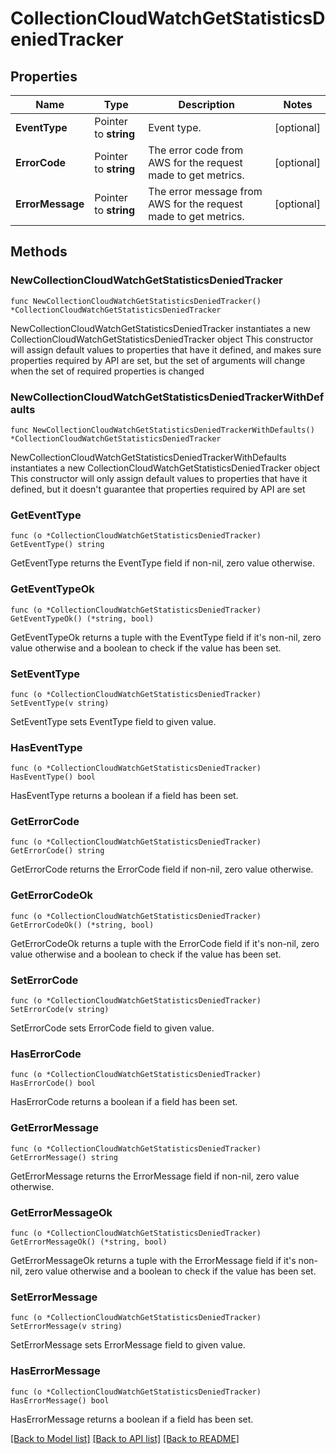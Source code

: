 # CollectionCloudWatchGetStatisticsDeniedTracker

## Properties

Name | Type | Description | Notes
------------ | ------------- | ------------- | -------------
**EventType** | Pointer to **string** | Event type. | [optional] 
**ErrorCode** | Pointer to **string** | The error code from AWS for the request made to get metrics. | [optional] 
**ErrorMessage** | Pointer to **string** | The error message from AWS for the request made to get metrics. | [optional] 

## Methods

### NewCollectionCloudWatchGetStatisticsDeniedTracker

`func NewCollectionCloudWatchGetStatisticsDeniedTracker() *CollectionCloudWatchGetStatisticsDeniedTracker`

NewCollectionCloudWatchGetStatisticsDeniedTracker instantiates a new CollectionCloudWatchGetStatisticsDeniedTracker object
This constructor will assign default values to properties that have it defined,
and makes sure properties required by API are set, but the set of arguments
will change when the set of required properties is changed

### NewCollectionCloudWatchGetStatisticsDeniedTrackerWithDefaults

`func NewCollectionCloudWatchGetStatisticsDeniedTrackerWithDefaults() *CollectionCloudWatchGetStatisticsDeniedTracker`

NewCollectionCloudWatchGetStatisticsDeniedTrackerWithDefaults instantiates a new CollectionCloudWatchGetStatisticsDeniedTracker object
This constructor will only assign default values to properties that have it defined,
but it doesn't guarantee that properties required by API are set

### GetEventType

`func (o *CollectionCloudWatchGetStatisticsDeniedTracker) GetEventType() string`

GetEventType returns the EventType field if non-nil, zero value otherwise.

### GetEventTypeOk

`func (o *CollectionCloudWatchGetStatisticsDeniedTracker) GetEventTypeOk() (*string, bool)`

GetEventTypeOk returns a tuple with the EventType field if it's non-nil, zero value otherwise
and a boolean to check if the value has been set.

### SetEventType

`func (o *CollectionCloudWatchGetStatisticsDeniedTracker) SetEventType(v string)`

SetEventType sets EventType field to given value.

### HasEventType

`func (o *CollectionCloudWatchGetStatisticsDeniedTracker) HasEventType() bool`

HasEventType returns a boolean if a field has been set.

### GetErrorCode

`func (o *CollectionCloudWatchGetStatisticsDeniedTracker) GetErrorCode() string`

GetErrorCode returns the ErrorCode field if non-nil, zero value otherwise.

### GetErrorCodeOk

`func (o *CollectionCloudWatchGetStatisticsDeniedTracker) GetErrorCodeOk() (*string, bool)`

GetErrorCodeOk returns a tuple with the ErrorCode field if it's non-nil, zero value otherwise
and a boolean to check if the value has been set.

### SetErrorCode

`func (o *CollectionCloudWatchGetStatisticsDeniedTracker) SetErrorCode(v string)`

SetErrorCode sets ErrorCode field to given value.

### HasErrorCode

`func (o *CollectionCloudWatchGetStatisticsDeniedTracker) HasErrorCode() bool`

HasErrorCode returns a boolean if a field has been set.

### GetErrorMessage

`func (o *CollectionCloudWatchGetStatisticsDeniedTracker) GetErrorMessage() string`

GetErrorMessage returns the ErrorMessage field if non-nil, zero value otherwise.

### GetErrorMessageOk

`func (o *CollectionCloudWatchGetStatisticsDeniedTracker) GetErrorMessageOk() (*string, bool)`

GetErrorMessageOk returns a tuple with the ErrorMessage field if it's non-nil, zero value otherwise
and a boolean to check if the value has been set.

### SetErrorMessage

`func (o *CollectionCloudWatchGetStatisticsDeniedTracker) SetErrorMessage(v string)`

SetErrorMessage sets ErrorMessage field to given value.

### HasErrorMessage

`func (o *CollectionCloudWatchGetStatisticsDeniedTracker) HasErrorMessage() bool`

HasErrorMessage returns a boolean if a field has been set.


[[Back to Model list]](../README.md#documentation-for-models) [[Back to API list]](../README.md#documentation-for-api-endpoints) [[Back to README]](../README.md)


